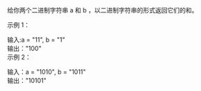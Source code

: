 给你两个二进制字符串 a 和 b ，以二进制字符串的形式返回它们的和。

示例 1：

输入:a = "11", b = "1"  
输出："100"  
示例 2：

输入：a = "1010", b = "1011"  
输出："10101"  